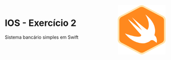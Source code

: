 <img align="right" src="https://github.com/marciovcampos/IOS-Projects/blob/master/swift.png"/>

IOS - Exercício 2
=====================

Sistema bancário simples em Swift